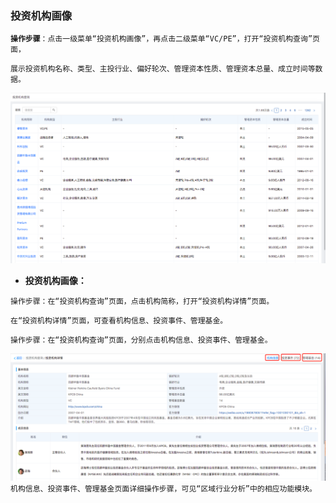 ### 投资机构画像

**`操作步骤`**`：点击一级菜单“投资机构画像”，再点击二级菜单“VC/PE”，打开“投资机构查询”页面，`

`展示投资机构名称、类型、主投行业、偏好轮次、管理资本性质、管理资本总量、成立时间等数据。`

![](/assets/tzjgcx.png)

* **投资机构画像：**

`操作步骤：在“投资机构查询”页面，点击机构简称，打开“投资机构详情”页面。`

`在“投资机构详情”页面，可查看机构信息、投资事件、管理基金。`

`操作步骤：在“投资机构查询”页面，分别点击机构信息、投资事件、管理基金。`

![](/assets/tzjghx.png)`机构信息、投资事件、管理基金页面详细操作步骤，可见“区域行业分析”中的相应功能模块。`

